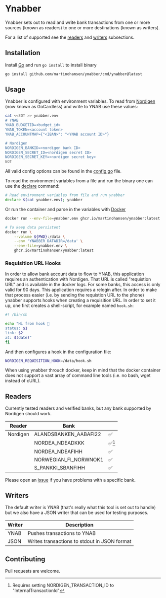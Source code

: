 # Ynabber

Ynabber sets out to read and write bank transactions from one or more sources
(known as readers) to one or more destinations (known as writers).

For a list of supported see the [readers](#readers) and [writers](#writers)
subsections.

## Installation

Install [Go](https://go.dev/) and run `go install` to install binary

```bash
go install github.com/martinohansen/ynabber/cmd/ynabber@latest
```

## Usage

Ynabber is configured with environment variables. To read from
[Nordigen](https://nordigen.com/en/) (now known as GoCardless) and write to YNAB
use these values:

```bash
cat <<EOT >> ynabber.env
# YNAB
YNAB_BUDGETID=<budget_id>
YNAB_TOKEN=<account token>
YNAB_ACCOUNTMAP={"<IBAN>": "<YNAB account ID>"}

# Nordigen
NORDIGEN_BANKID=<nordigen bank ID>
NORDIGEN_SECRET_ID=<nordigen secret ID>
NORDIGEN_SECRET_KEY=<nordigen secret key>
EOT
```

All valid config options can be found in the [config.go](config.go) file.

To read the environment variables from a file and run the binary one can use the
[declare](https://www.gnu.org/software/bash/manual/bash.html#index-declare)
command:

```bash
# Read environment variables from file and run ynabber
declare $(cat ynabber.env); ynabber
```

Or run the container and parse in the variables with
[Docker](https://docs.docker.com/engine/reference/run/)

```bash
docker run --env-file=ynabber.env ghcr.io/martinohansen/ynabber:latest

# To keep data persistent
docker run \
    --volume ${PWD}:/data \
    --env 'YNABBER_DATADIR=/data' \
    --env-file=ynabber.env \
    ghcr.io/martinohansen/ynabber:latest
```


### Requisition URL Hooks

In order to allow bank account data to flow to YNAB, this application requires an authentication with Nordigen. That URL is called "requistion URL" and is available in the docker logs. For some banks, this access is only valid for 90 days. This application requires a relogin after. In order to make that process easier (i.e. by sending the requistion URL to the phone) ynabber supports hooks when creating a requisition URL. In order to set it up, one first creates a shell-script, for example named `hook.sh`:

```bash
#! /bin/sh

echo "Hi from hook 👋
status: $1
link: $2
at: $(date)"
fi
```

And then configures a hook in the configuration file:
```bash
NORDIGEN_REQUISITION_HOOK=/data/hook.sh
```

When using ynabber throuch docker, keep in mind that the docker container does not support a vast array of command line tools (i.e. no bash, wget instead of cURL).

## Readers

Currently tested readers and verified banks, but any bank supported by Nordigen
should work.

| Reader   | Bank            |   |
|----------|-----------------|---|
| Nordigen | ALANDSBANKEN_AABAFI22 | ✅
| | NORDEA_NDEADKKK | ✅[^1]
| | NORDEA_NDEAFIHH | ✅
| | NORWEGIAN_FI_NORWNOK1 | ✅
| | S_PANKKI_SBANFIHH | ✅

Please open an [issue](https://github.com/martinohansen/ynabber/issues/new) if
you have problems with a specific bank.

[^1]: Requires setting NORDIGEN_TRANSACTION_ID to "InternalTransactionId"

## Writers

The default writer is YNAB (that's really what this tool is set out to handle)
but we also have a JSON writer that can be used for testing purposes.

| Writer  | Description   |
|---------|---------------|
| YNAB    | Pushes transactions to YNAB |
| JSON    | Writes transactions to stdout in JSON format |

## Contributing

Pull requests are welcome.

